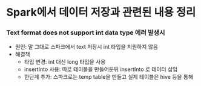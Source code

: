 # Spark에서 데이터 저장과 관련된 내용 정리

### Text format does not support int data type 에러 발생시
- 원인: 말 그대로 스파크에서 text 저장시 int 타입을 지원하지 않음
- 해결책
  - 타입 변경: int 대신 long 타입을 사용
  - insertInto 사용: 따로 테이블을 만들어둔뒤 insertInto 로 데이터 삽입
  - 한단계 추가: 스파크로는 temp table을 만들고 실제 테이블은 hive 등을 통해 
